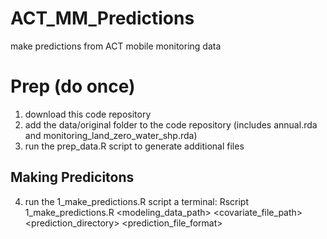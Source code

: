 # ACT_MM_Predictions
make predictions from ACT mobile monitoring data

# Prep (do once)
1. download this code repository 
2. add the data/original folder to the code repository (includes annual.rda and monitoring_land_zero_water_shp.rda)
3. run the prep_data.R script to generate additional files

## Making Predicitons
4. run the 1_make_predictions.R script a terminal: Rscript 1_make_predictions.R  <modeling_data_path> <covariate_file_path> <prediction_directory> <prediction_file_format>





